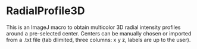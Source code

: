 # RadialProfile3D

This is an ImageJ macro to obtain multicolor 3D radial intensity profiles around a pre-selected center.
Centers can be manually chosen or imported from a .txt file (tab dlimited, three columns: x y z, labels are up to the user).
